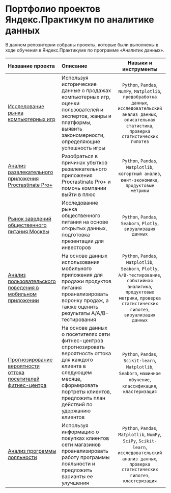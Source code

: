 # Портфолио проектов Яндекс.Практикум по аналитике данных

В данном репозитории собраны проекты, которые были выполнены в ходе обучения в Яндекс.Практикуме по программе «Аналитик данных». 

|Название проекта|Описание|Навыки и инструменты|
|:-----|:-----|:-----:|
|[Исследование рынка компьютерных игр](https://github.com/manuyuyu/yandex-practicum/tree/main/computer_games_market)| Используя исторические данные о продажах компьютерных игр, оценки пользователей и экспертов, жанры и платформы, выявить закономерности, определяющие успешность игры| `Python`, `Pandas`, `NumPy`, `Matplotlib`, `предобработка данных`, `исследовательский анализ данных`, `описательная статистика`, `проверка статистических гипотез` |
|[Анализ развлекательного приложения Procrastinate Pro+](https://github.com/manuyuyu/yandex-practicum/tree/main/procrastinate_pro_plus_app_losses)| Разобраться в причинах убытков развлекательного приложения Procrastinate Pro+ и помочь компании выйти в плюс | `Python`, `Pandas`, `Matplotlib`, `когортный анализ`, `юнит-экономика`, `продуктовые метрики` |
|[Рынок заведений общественного питания Москвы](https://github.com/manuyuyu/yandex-practicum/tree/main/moscow_catering_market)| Исследование рынка общественного питания на основе открытых данных, подготовка презентации для инвесторов | `Python`, `Pandas`, `Seaborn`, `Plotly`, `визуализация данных` |
|[Анализ пользовательского поведения в мобильном приложении](https://github.com/manuyuyu/yandex-practicum/tree/main/grocery_mobile_app)| На основе данных использования мобильного приложения для продажи продуктов питания проанализировать воронку продаж, а также оценить результаты A/A/B-тестирования | `Python`, `Pandas`, `Matplotlib`, `Seaborn`, `Plotly`, `A/B-тестирование`, `событийная аналитика`, `продуктовые метрики`, `проверка статистических гипотез`, `визуализация данных` |
|[Прогнозирование вероятности оттока посетителей фитнес-центра](https://github.com/manuyuyu/yandex-practicum/tree/main/clients_churn)| На основе данных о посетителях сети фитнес-центров спрогнозировать вероятность оттока для каждого клиента в следующем месяце, сформировать портреты клиентов, предложить план действий по удержанию клиентов | `Python`, `Pandas`, `Scikit-learn`, `Matplotlib`, `Seaborn`, `машинное обучение`, `классификация`, `кластеризация`|
|[Анализ программы лояльности](https://github.com/manuyuyu/yandex-practicum/tree/main/final_retail)| Используя информацию о покупках клиентов сети магазинов проанализировать работу программы лояльности и предложить варианты ее улучшения | `Python`, `Pandas`, `Matplotlib`, `NumPy`, `SciPy`, `Scikit-learn`, `исследовательский анализ данных`, `проверка статистических гипотез`, `кластеризация` |